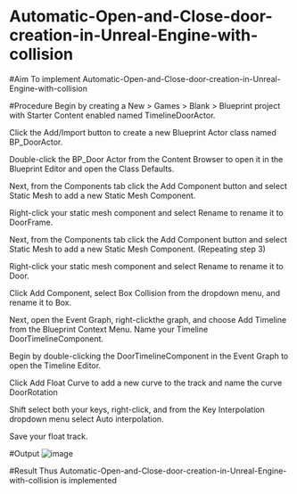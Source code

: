 # Automatic-Open-and-Close-door-creation-in-Unreal-Engine-with-collision


#Aim
To implement Automatic-Open-and-Close-door-creation-in-Unreal-Engine-with-collision 

#Procedure
Begin by creating a New > Games > Blank > Blueprint project with Starter Content enabled named TimelineDoorActor.

Click the Add/Import button to create a new Blueprint Actor class named BP_DoorActor.

Double-click the BP_Door Actor from the Content Browser to open it in the Blueprint Editor and open the Class Defaults.

Next, from the Components tab click the Add Component button and select Static Mesh to add a new Static Mesh Component.

Right-click your static mesh component and select Rename to rename it to DoorFrame.

Next, from the Components tab click the Add Component button and select Static Mesh to add a new Static Mesh Component. (Repeating step 3)

Right-click your static mesh component and select Rename to rename it to Door.

Click Add Component, select Box Collision from the dropdown menu, and rename it to Box.

Next, open the Event Graph, right-clickthe graph, and choose Add Timeline from the Blueprint Context Menu. Name your Timeline DoorTimelineComponent.

Begin by double-clicking the DoorTimelineComponent in the Event Graph to open the Timeline Editor.

Click Add Float Curve to add a new curve to the track and name the curve DoorRotation

Shift select both your keys, right-click, and from the Key Interpolation dropdown menu select Auto interpolation.

Save your float track.

#Output
![image](https://user-images.githubusercontent.com/75235128/206687192-68c89079-6292-4a4c-9e72-b7aa958e7335.png)

#Result
Thus Automatic-Open-and-Close-door-creation-in-Unreal-Engine-with-collision is implemented
